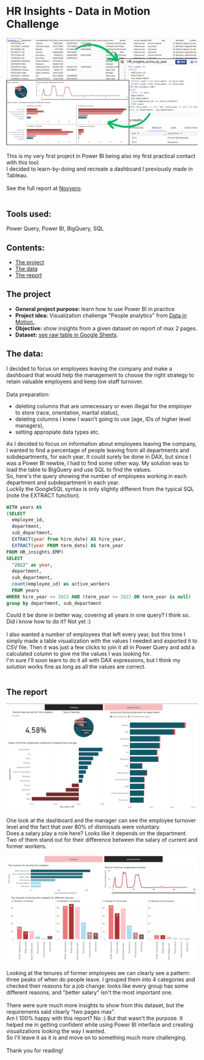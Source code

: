 # HR Insights - Data in Motion Challenge

![header image](Screenshots/HR_insights_GH.jpg)<br><br>
This is my very first project in Power BI being also my first practical contact with this tool. <br>
I decided to learn-by-doing and recreate a dashboard I previously made in Tableau.
<br><br>
See the full report at <a href="https://www.novypro.com/project/hr-insights">Novypro</a>.<br><br>

## Tools used:
Power Query, Power BI, BigQuery, SQL

## Contents:
* [The project](#the-project)
* [The data](#the-data)
* [The report](#the-report)

## The project
- <b>General project purpose:</b> learn how to use Power BI in practice<br>
- <b>Project idea:</b> Visualization challenge "People analytics" from <a href="https://d-i-motion.com/courses/data-viz-challenges/#learndash-course-content">Data in Motion.</a>.<br>
- <b>Objective:</b> show insights from a given dataset on report of max 2 pages.<br>
- <b>Dataset:</b> <a href="https://docs.google.com/spreadsheets/d/1Dg_aczyeCh0izhIrZhVDCfuKqSApjMCV7flxaY6iUnA/edit#gid=423853547">see raw table in Google Sheets</a>.

## The data:
I decided to focus on employees leaving the company and make a dashboard that would help the management to choose the right strategy to retain valuable employees and keep low staff turnover.<br>
<br>
Data preparation:
- deleting columns that are unnecessary or even illegal for the employer to store (race, orientation, marital status),
- deleting columns I knew I wasn't going to use (age, IDs of higher level managers),
- setting appropiate data types etc.<br>

As I decided to focus on information about employees leaving the company, I wanted to find a percentage of people leaving from all departments and subdepartments, for each year. It could surely be done in DAX, but since I was a Power BI newbie, I had to find some other way. My solution was to load the table to BigQuery and use SQL to find the values. 
<br>
So, here's the query showing the number of employees working in each department and subdepartment in each year.<br>
Luckily the GoogleSQL syntax is only slightly different from the typical SQL (note the EXTRACT function).

```sql
WITH years AS
(SELECT
  employee_id,
  department,
  sub_department,
  EXTRACT(year from hire_date) AS hire_year,
  EXTRACT(year FROM term_date) AS term_year
FROM HR_insights.EMP)
SELECT 
  "2022" as year,
  department, 
  sub_department, 
  count(employee_id) as active_workers
  FROM years
WHERE hire_year <= 2022 AND (term_year >= 2022 OR term_year is null)
group by department, sub_department
```
Could it be done in better way, covering all years in one query? I think so. Did i know how to do it? Not yet :)
<br><br>
I also wanted a number of employees that left every year, but this time I simply made a table visualization with the values I needed and exported it to CSV file. Then it was just a few clicks to join it all in Power Query and add a calculated column to give me the values I was looking for.<br>
I'm sure I'll soon learn to do it all with DAX expressions, but I think my solution works fine as long as all the values are correct.<br>
<br>
## The report
![Report page one](Screenshots/HR_report1.png)<br><br>
One look at the dashboard and the manager can see the employee turnover level and the fact that over 80% of dismissals were voluntary.<br> Does a salary play a role here? Looks like it depends on the department. Two of them stand out for their difference between the salary of current and former workers.<br><br>
![Report page one](Screenshots/HR_report2.png)<br><br>
Looking at the tenures of former employees we can clearly see a pattern: three peaks of when do people leave. I grouped them into 4 categories and checked their reasons for a job change: looks like every group has some different reasons, and "better salary" isn't the most important one.<br>
<br>
There were sure much more insights to show from this dataset, but the requirements said clearly "two pages max". <br>
Am I 100% happy with this report? No :) But that wasn't the purpose. It helped me in getting confident while using Power BI interface and creating visualizations looking the way I wanted.<br>
So I'll leave it as it is and move on to something much more challenging.<br><br>
Thank you for reading!
